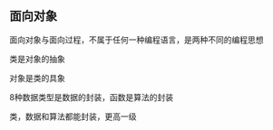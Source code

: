 ## 面向对象

面向对象与面向过程，不属于任何一种编程语言，是两种不同的编程思想





类是对象的抽象

对象是类的具象





8种数据类型是数据的封装，函数是算法的封装



类，数据和算法都能封装，更高一级